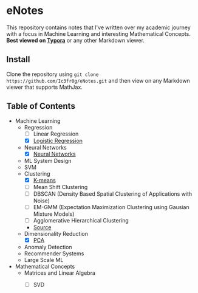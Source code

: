 # eNotes

This repository contains notes that I've written over my academic journey with a focus in Machine Learning and interesting Mathematical Concepts. **Best viewed on [Typora](https://typora.io/)** or any other Markdown viewer.



## Install

Clone the repository using `git clone https://github.com/Ic3fr0g/eNotes.git` and then view on any Markdown viewer that supports MathJax.



## Table of Contents

- Machine Learning
  - Regression
    - [ ] Linear Regression
    - [x] [Logistic Regression](./Machine-learning/Regression/Logistic-regression.md)
  - Neural Networks
    - [x] [Neural Networks](./Machine-learning/Neural-networks/Neural-networks.md)
  - ML System Design
  - SVM
  - Clustering
    - [x] [K-means](./Machine-learning/Clustering/K-means.md)
    - [ ] Mean Shift Clustering
    - [ ] DBSCAN (Density Based Spatial Clustering of Applications with Noise)
    - [ ] EM-GMM (Expectation Maximization Clustering using Gausian Mixture Models)
    - [ ] Agglomerative Hierarchical Clustering
    - [Source](https://towardsdatascience.com/the-5-clustering-algorithms-data-scientists-need-to-know-a36d136ef68)
  - Dimensionality Reduction
    - [x] [PCA](./Machine-learning/Dimensionality-reduction/PCA.md)
  - Anomaly Detection
  - Recommender Systems
  - Large Scale ML
- Mathematical Concepts
  - Matrices and Linear Algebra
    - [ ] SVD

